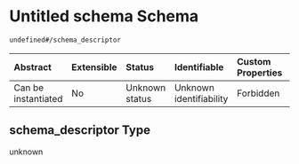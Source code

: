 # Untitled schema Schema

```txt
undefined#/schema_descriptor
```



| Abstract            | Extensible | Status         | Identifiable            | Custom Properties | Additional Properties | Access Restrictions | Defined In                                                                                                                 |
| :------------------ | :--------- | :------------- | :---------------------- | :---------------- | :-------------------- | :------------------ | :------------------------------------------------------------------------------------------------------------------------- |
| Can be instantiated | No         | Unknown status | Unknown identifiability | Forbidden         | Allowed               | none                | [assay-valid-2\_sequencing.json\*](../../../schemas/validation_tests/assay-valid-2_sequencing.json "open original schema") |

## schema\_descriptor Type

unknown
